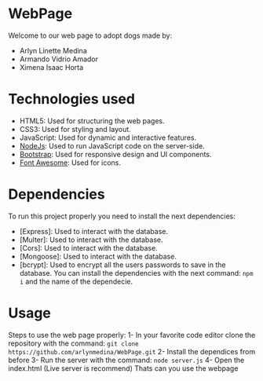 # WebPage
Welcome to our web page to adopt dogs made by: 
- Arlyn Linette Medina  
- Armando Vidrio Amador
- Ximena Isaac Horta

# Technologies used
- HTML5: Used for structuring the web pages.
- CSS3: Used for styling and layout.
- JavaScript: Used for dynamic and interactive features.
- [NodeJs](https://nodejs.org/en): Used to run JavaScript code on the server-side.
- [Bootstrap](https://getbootstrap.com/): Used for responsive design and UI components.
- [Font Awesome](https://fontawesome.com/): Used for icons.

# Dependencies
To run this project properly you need to install the next dependencies:
- [Express]: Used to interact with the database.
- [Multer]: Used to interact with the database.
- [Cors]: Used to interact with the database.
- [Mongoose]: Used to interact with the database.
- [bcrypt]: Used to encrypt all the users passwords to save in the database.
You can install the dependencies with the next command: `npm i` and the name of the dependecie.

# Usage
Steps to use the web page properly:
    1- In your favorite code editor clone the repository with the command:
    `git clone https://github.com/arlynmedina/WebPage.git`
    2- Install the dependices from before
    3- Run the server with the command: `node server.js`
    4- Open the index.html (Live server is recommend)
Thats can you use the webpage
